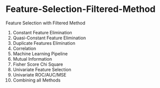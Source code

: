 # Feature-Selection-Filtered-Method
Feature Selection with Filtered Method
1. Constant Feature Elimination
2.	Quasi-Constant Feature Elimination
3.	Duplicate Features Elimination
4.	Correlation	
5.	Machine Learning Pipeline
6.	Mutual Information
7.	Fisher Score Chi Square
8.	Univariate Feature Selection
9.	Univariate ROC/AUC/MSE
10.	Combining all Methods
